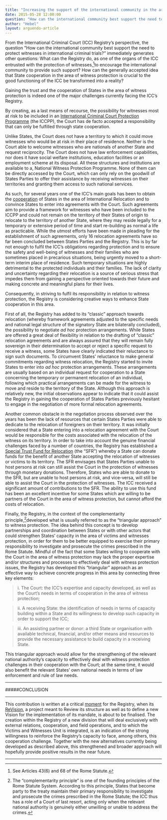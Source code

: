 ```yaml
---
title: "Increasing the support of the international community in the area of witness protection: a Registry Perspective"
date: 2015-05-28 12:00:00
question: "How can the international community best support the need to protect witnesses in international atrocity crime trials?"
author: "Hebel"
layout: arguendo-article
---
```


From the International Criminal Court (ICC) Registry’s perspective, the question "How can the international community best support the need to protect witnesses in international criminal trials?” immediately generates other questions: What can the Registry do, as one of the organs of the ICC entrusted with the protection of witnesses,[^1]to encourage the international community to provide such support? How can the generally accepted idea that State cooperation in the area of witness protection is crucial to the good functioning of the ICC be transformed into a reality?

Gaining the trust and the cooperation of States in the area of witness protection is indeed one of the major challenges currently facing the ICC’s Registry. 

By creating, as a last means of recourse, the possibility for witnesses most at risk to be included in an [International Criminal Court Protection Programme](http://www.icc-cpi.int/en_menus/icc/structure%20of%20the%20court/protection/Pages/victims%20and%20witness%20unit.aspx) (the ICCPP), the Court has de facto accepted a responsibility that can only be fulfilled through state cooperation.

Unlike States, the Court does not have a territory to which it could move witnesses who would be at risk in their place of residence. Neither is the Court able to welcome witnesses who are nationals of another State and request reciprocity. The Court does not have law enforcement capabilities, nor does it have social welfare institutions, education facilities or an employment scheme at its disposal. All these structures and institutions are available to a, National Witness Protection Programme. None of them can be directly accessed by the Court, which can only rely on the goodwill of States Parties to offer their assistance by receiving witnesses on their territories and granting them access to such national services.

As such, for several years one of the ICC’s main goals has been to obtain the [cooperation](http://www.icc-cpi.int/NR/rdonlyres/08767415-4F1D-46BA-B408-5B447B3AFC8D/0/ProtectionseminarSUMMARY.pdf) of States in the area of International Relocation and to convince States to enter into agreements with the Court. Such agreements aim to provide a framework for witnesses who have been included to the ICCPP and could not remain on the territory of their States of origin to relocate to the territory of another State, where they may reside legally for a temporary or extensive period of time and start re-building as normal a life as practicable. While the utmost efforts have been made in pleading for the establishment of such agreements, only 16 relocation agreements have so far been concluded between States Parties and the Registry. This is by far not enough to fulfil the ICC’s obligations regarding protection and to ensure the safety and well-being of witnesses and their families who are sometimes placed in precarious situations, being urgently moved to a short-term interim place of residence. Such temporary situations are highly detrimental to the protected individuals and their families. The lack of clarity and uncertainty regarding their relocation is a source of serious stress that impedes them from gaining a perspective oriented towards their future and making concrete and meaningful plans for their lives.


Consequently, in striving to fulfil its responsibility in relation to witness protection, the Registry is considering creative ways to enhance State cooperation in this area.  

First of all, the Registry has added to its “classic” approach towards relocation (whereby framework agreements adjusted to the specific needs and national legal structure of the signatory State are bilaterally concluded), the possibility to negotiate *ad hoc* protection arrangements. While States are offered a great deal of flexibility in relation to the drafting of “classic” relocation agreements and are always assured that they will remain fully sovereign in their determination to accept or reject a specific request to receive a witness, some States have clearly indicated their reluctance to sign such documents. To circumvent States' reluctance to make general commitments regarding witness relocation, the Registry started to invite States to enter into *ad hoc* protection arrangements. These arrangements are usually based on an individual request for cooperation to a State concerning the temporary or permanent relocation of an individual, following which practical arrangements can be made for the witness to move and reside to the territory of the State. Although this approach is relatively new, the initial observations appear to indicate that it could assist the Registry in gaining the cooperation of States Parties previously hesitant to engage in the negotiation of more formal relocation agreements.

Another common obstacle in the negotiation process observed over the years has been the lack of resources that certain States Parties were able to dedicate to the relocation of foreigners on their territory. It was initially considered that a State entering into a relocation agreement with the Court would be responsible for the costs associated with the relocation of the witness on its territory. In order to take into account the genuine financial challenges faced by a number of countries, the Registry has established a [Special Trust Fund for Relocation](http://www.icc-cpi.int/NR/rdonlyres/08767415-4F1D-46BA-B408-5B447B3AFC8D/0/ProtectionseminarSUMMARY.pdf) (the “SFR”) whereby a State can donate funds for the benefit of another State accepting the relocation of witnesses or victims to its territory. The SFR envisages that States Parties unable to host persons at risk can still assist the Court in the protection of witnesses through monetary donations. Therefore, States who are able to donate to the SFR, but are unable to host persons at risk, and vice-versa, will still be able to assist the Court in the protection of witnesses. The ICC received a significant amount of contributions to the SFR. The ability to use this fund has been an excellent incentive for some States which are willing to be partners of the Court in the area of witness protection, but cannot afford the costs of relocation.

Finally, the Registry, in the context of the complementarity principle,[^2]developed what is usually referred to as the “triangular approach” to witness protection. The idea behind this concept is to develop partnerships and coordination between States or with other actors that could strengthen States’ capacity in the area of victims and witnesses protection, in order for them to be better equipped to exercise their primary responsibility to investigate and prosecute the crimes prescribed in the Rome Statute. Mindful of the fact that some States willing to cooperate with the Court in the area of witness protection may lack the proper expertise and/or structures and processes to effectively deal with witness protection issues, the Registry has developed this “triangular” approach as an effective way to achieve concrete progress in this area by connecting three key elements:

>i.	The Court: the ICC’s expertise and capacity developed, as well as the Court’s needs in terms of cooperation in the area of witness protection;

>ii.	A receiving State: the identification of needs in terms of capacity building within a State and its willingness to develop such capacity in order to support the ICC;

>iii.	An assisting partner or donor: a third State or organisation with available technical, financial, and/or other means and resources to provide the necessary assistance to build capacity in a receiving State.

This triangular approach would allow for the strengthening of the relevant national authority’s capacity to effectively deal with witness protection challenges in their cooperation with the Court; at the same time, it would also benefit the relevant States’ own national needs in terms of law enforcement and rule of law needs.

---
#####CONCLUSION

---
This contribution is written at a critical [moment](http://www.international-criminal-justice-today.org/event/2014/06/02/practical-challenges-icc/) for the Registry, when its [ReVision](http://www.ijmonitor.org/2014/07/icc-registrar-discusses-restructuring-and-need-for-larger-budget/), a project meant to Review its structure as well as to define a new Vision for the implementation of its mandate, is about to be finalised. The creation within the Registry of a new division that will deal exclusively with external relations, cooperation, and field operations, and to which the Victims and Witnesses Unit is integrated, is an indication of the strong willingness to reinforce the Registry’s capacity to face, among others, this cooperation challenge. Together with the new alternatives currently being developed as described above, this strengthened and broader approach will hopefully provide positive results in the near future. 

---
[^1]: See Articles 43(6) and 68 of the Rome Statute.

[^2]: The “complementarity principle” is one of the founding principles of the Rome Statute System. According to this principle, States that become party to the treaty maintain their primary responsibility to investigate and prosecute the crimes prescribed in the Rome Statute; the ICC thus has a role of a Court of last resort, acting only when the relevant national authority is genuinely either unwilling or unable to address the crimes.
